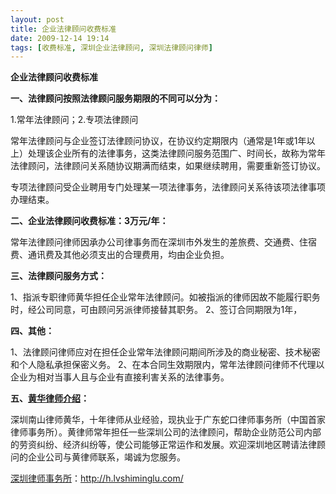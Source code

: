 ```yaml
---
layout: post
title: 企业法律顾问收费标准
date: 2009-12-14 19:14
tags: [收费标准, 深圳企业法律顾问, 深圳法律顾问律师]
---
```

<strong>企业法律顾问收费标准</strong>

<strong>一、法律顾问按照法律顾问服务期限的不同可以分为：</strong>

1.常年法律顾问；2.专项法律顾问

常年法律顾问与企业签订法律顾问协议，在协议约定期限内（通常是1年或1年以上）处理该企业所有的法律事务，这类法律顾问服务范围广、时间长，故称为常年法律顾问，法律顾问关系随协议期满而结束，如果继续聘用，需要重新签订协议。

专项法律顾问受企业聘用专门处理某一项法律事务，法律顾问关系待该项法律事项办理结束。

<strong>二、企业法律顾问收费标准：3万元/年：</strong>

常年法律顾问律师因承办公司律事务而在深圳市外发生的差旅费、交通费、住宿费、通讯费及其他必须支出的合理费用，均由企业负担。

<strong>三、法律顾问服务方式：</strong>

1、指派专职律师黄华担任企业常年法律顾问。如被指派的律师因故不能履行职务时，经公司同意，可由顾问另派律师接替其职务。
2、签订合同期限为1年，

<strong>四、其他：</strong>

1、法律顾问律师应对在担任企业常年法律顾问期间所涉及的商业秘密、技术秘密和个人隐私承担保密义务。
2、在本合同生效期限内，常年法律顾问律师不代理以企业为相对当事人且与企业有直接利害关系的法律事务。

<strong>五、<a href="http://h.lvshiminglu.com/about" target="_self">黄华律师介绍</a>：</strong>

深圳南山律师黄华，十年律师从业经验，现执业于广东蛇口律师事务所（中国首家律师事务所）。黄律师常年担任一些深圳公司的法律顾问，帮助企业防范公司内部的劳资纠纷、经济纠纷等，使公司能够正常运作和发展。欢迎深圳地区聘请法律顾问的企业公司与黄律师联系，竭诚为您服务。

<a href="http://h.lvshiminglu.com/">深圳律师事务所</a>：<a href="http://h.lvshiminglu.com/">http://h.lvshiminglu.com/</a>

